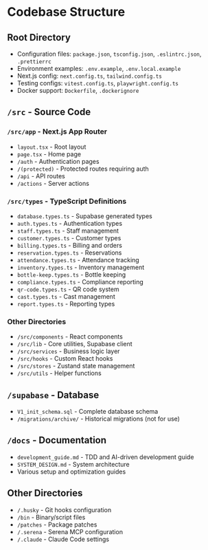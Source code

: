# Codebase Structure

## Root Directory

- Configuration files: `package.json`, `tsconfig.json`, `.eslintrc.json`, `.prettierrc`
- Environment examples: `.env.example`, `.env.local.example`
- Next.js config: `next.config.ts`, `tailwind.config.ts`
- Testing configs: `vitest.config.ts`, `playwright.config.ts`
- Docker support: `Dockerfile`, `.dockerignore`

## `/src` - Source Code

### `/src/app` - Next.js App Router

- `layout.tsx` - Root layout
- `page.tsx` - Home page
- `/auth` - Authentication pages
- `/(protected)` - Protected routes requiring auth
- `/api` - API routes
- `/actions` - Server actions

### `/src/types` - TypeScript Definitions

- `database.types.ts` - Supabase generated types
- `auth.types.ts` - Authentication types
- `staff.types.ts` - Staff management
- `customer.types.ts` - Customer types
- `billing.types.ts` - Billing and orders
- `reservation.types.ts` - Reservations
- `attendance.types.ts` - Attendance tracking
- `inventory.types.ts` - Inventory management
- `bottle-keep.types.ts` - Bottle keeping
- `compliance.types.ts` - Compliance reporting
- `qr-code.types.ts` - QR code system
- `cast.types.ts` - Cast management
- `report.types.ts` - Reporting types

### Other Directories

- `/src/components` - React components
- `/src/lib` - Core utilities, Supabase client
- `/src/services` - Business logic layer
- `/src/hooks` - Custom React hooks
- `/src/stores` - Zustand state management
- `/src/utils` - Helper functions

## `/supabase` - Database

- `V1_init_schema.sql` - Complete database schema
- `/migrations/archive/` - Historical migrations (not for use)

## `/docs` - Documentation

- `development_guide.md` - TDD and AI-driven development guide
- `SYSTEM_DESIGN.md` - System architecture
- Various setup and optimization guides

## Other Directories

- `/.husky` - Git hooks configuration
- `/bin` - Binary/script files
- `/patches` - Package patches
- `/.serena` - Serena MCP configuration
- `/.claude` - Claude Code settings
